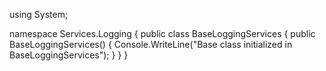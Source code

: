 using System;

namespace Services.Logging
{
    public class BaseLoggingServices
    {
        public BaseLoggingServices()
        {
            Console.WriteLine("Base class initialized in BaseLoggingServices");
        }
    }
}